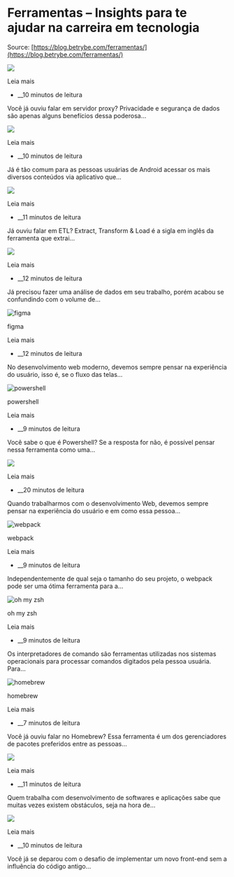 # Ferramentas – Insights para te ajudar na carreira em tecnologia

Source: [https://blog.betrybe.com/ferramentas/](https://blog.betrybe.com/ferramentas/)

![](https://blog.betrybe.com/wp-content/uploads/2022/10/proxy-380x220.jpg)

Leia mais

*   __10 minutos de leitura

Você já ouviu falar em servidor proxy? Privacidade e segurança de dados são apenas alguns benefícios dessa poderosa…

![](https://blog.betrybe.com/wp-content/uploads/2022/10/melhores-navegadores-android-380x220.jpg)

Leia mais

*   __10 minutos de leitura

Já é tão comum para as pessoas usuárias de Android acessar os mais diversos conteúdos via aplicativo que…

![](https://blog.betrybe.com/wp-content/uploads/2022/09/ETL-380x220.jpg)

Leia mais

*   __11 minutos de leitura

Já ouviu falar em ETL? Extract, Transform & Load é a sigla em inglês da ferramenta que extrai…

![](https://blog.betrybe.com/wp-content/uploads/2022/09/r-studio-380x220.jpg)

Leia mais

*   __12 minutos de leitura

Já precisou fazer uma análise de dados em seu trabalho, porém acabou se confundindo com o volume de…

![figma](https://blog.betrybe.com/wp-content/uploads/2022/03/1200x630wa-380x220.png)

figma

Leia mais

*   __12 minutos de leitura

No desenvolvimento web moderno, devemos sempre pensar na experiência do usuário, isso é, se o fluxo das telas…

![powershell](https://blog.betrybe.com/wp-content/uploads/2021/10/Windows_PowerShell_1.0_PD-380x220.png)

powershell

Leia mais

*   __9 minutos de leitura

Você sabe o que é Powershell? Se a resposta for não, é possível pensar nessa ferramenta como uma…

![](https://blog.betrybe.com/wp-content/uploads/2021/11/bootstrap-logo-vector-download-380x220.jpg)

Leia mais

*   __20 minutos de leitura

Quando trabalharmos com o desenvolvimento Web, devemos sempre pensar na experiência do usuário e em como essa pessoa…

![webpack](https://blog.betrybe.com/wp-content/uploads/2021/11/image-380x220.png)

webpack

Leia mais

*   __9 minutos de leitura

Independentemente de qual seja o tamanho do seu projeto, o webpack pode ser uma ótima ferramenta para a…

![oh my zsh](https://blog.betrybe.com/wp-content/uploads/2021/09/1_dcFI6nEXItPJcfPgdloonw-380x220.png)

oh my zsh

Leia mais

*   __9 minutos de leitura

Os interpretadores de comando são ferramentas utilizadas nos sistemas operacionais para processar comandos digitados pela pessoa usuária. Para…

![homebrew](https://blog.betrybe.com/wp-content/uploads/2021/09/1200px-Homebrew_logo.svg-1-380x220.png)

homebrew

Leia mais

*   __7 minutos de leitura

Você já ouviu falar no Homebrew? Essa ferramenta é um dos gerenciadores de pacotes preferidos entre as pessoas…

![](https://blog.betrybe.com/wp-content/uploads/2021/08/image3-1-380x220.png)

Leia mais

*   __11 minutos de leitura

Quem trabalha com desenvolvimento de softwares e aplicações sabe que muitas vezes existem obstáculos, seja na hora de…

![](https://blog.betrybe.com/wp-content/uploads/2021/07/image13-380x156.png)

Leia mais

*   __10 minutos de leitura

Você já se deparou com o desafio de implementar um novo front-end sem a influência do código antigo…
